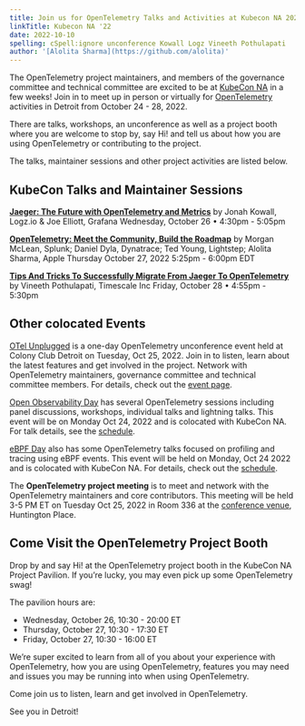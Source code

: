 ```yaml
---
title: Join us for OpenTelemetry Talks and Activities at Kubecon NA 2022
linkTitle: Kubecon NA '22
date: 2022-10-10
spelling: cSpell:ignore unconference Kowall Logz Vineeth Pothulapati
author: '[Alolita Sharma](https://github.com/alolita)'
---
```


The OpenTelemetry project maintainers, and members of the governance committee
and technical committee are excited to be at [KubeCon NA][] in a few weeks! Join
in to meet up in person or virtually for [OpenTelemetry](/) activities in
Detroit from October 24 - 28, 2022.

There are talks, workshops, an unconference as well as a project booth where you
are welcome to stop by, say Hi! and tell us about how you are using
OpenTelemetry or contributing to the project.

The talks, maintainer sessions and other project activities are listed below.

## KubeCon Talks and Maintainer Sessions

**[Jaeger: The Future with OpenTelemetry and Metrics](https://sched.co/182O7)**
by Jonah Kowall, Logz.io & Joe Elliott, Grafana Wednesday, October 26 • 4:30pm -
5:05pm

**[OpenTelemetry: Meet the Community, Build the Roadmap](https://sched.co/182On)**
by Morgan McLean, Splunk; Daniel Dyla, Dynatrace; Ted Young, Lightstep; Alolita
Sharma, Apple Thursday October 27, 2022 5:25pm - 6:00pm EDT

**[Tips And Tricks To Successfully Migrate From Jaeger To OpenTelemetry](https://sched.co/182Ib)**
by Vineeth Pothulapati, Timescale Inc Friday, October 28 • 4:55pm - 5:30pm

## Other colocated Events

[OTel Unplugged](../otel-unplugged-kubecon-na/) is a one-day OpenTelemetry
unconference event held at Colony Club Detroit on Tuesday, Oct 25, 2022. Join in
to listen, learn about the latest features and get involved in the project.
Network with OpenTelemetry maintainers, governance committee and technical
committee members. For details, check out the
[event page](https://www.eventbrite.com/e/otel-unplugged-kubeconcloudnativecon-detroit-2022-tickets-427595037267).

[Open Observability Day](https://events.linuxfoundation.org/open-observability-day-north-america/)
has several OpenTelemetry sessions including panel discussions, workshops,
individual talks and lightning talks. This event will be on Monday Oct 24, 2022
and is colocated with KubeCon NA. For talk details, see the
[schedule](https://events.linuxfoundation.org/open-observability-day-north-america/program/schedule/).

[eBPF Day](https://events.linuxfoundation.org/cloud-native-ebpf-day-north-america/)
also has some OpenTelemetry talks focused on profiling and tracing using eBPF
events. This event will be held on Monday, Oct 24 2022 and is colocated with
KubeCon NA. For details, check out the
[schedule](https://events.linuxfoundation.org/cloud-native-ebpf-day-north-america/program/schedule/).

The **OpenTelemetry project meeting** is to meet and network with the
OpenTelemetry maintainers and core contributors. This meeting will be held 3-5
PM ET on Tuesday Oct 25, 2022 in Room 336 at the
[conference venue](https://events.linuxfoundation.org/kubecon-cloudnativecon-north-america/venue-travel/),
Huntington Place.

## Come Visit the OpenTelemetry Project Booth

Drop by and say Hi! at the OpenTelemetry project booth in the KubeCon NA Project
Pavilion. If you’re lucky, you may even pick up some OpenTelemetry swag!

The pavilion hours are:

- Wednesday, October 26, 10:30 - 20:00 ET
- Thursday, October 27, 10:30 - 17:30 ET
- Friday, October 27, 10:30 - 16:00 ET

We’re super excited to learn from all of you about your experience with
OpenTelemetry, how you are using OpenTelemetry, features you may need and issues
you may be running into when using OpenTelemetry.

Come join us to listen, learn and get involved in OpenTelemetry.

See you in Detroit!

[KubeCon NA]:
  https://events.linuxfoundation.org/kubecon-cloudnativecon-north-america/
